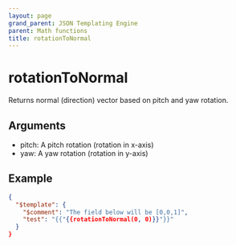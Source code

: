 ```yaml
---
layout: page
grand_parent: JSON Templating Engine
parent: Math functions
title: rotationToNormal
---
```


# rotationToNormal

Returns normal (direction) vector based on pitch and yaw rotation.

## Arguments

 - pitch: A pitch rotation (rotation in x-axis)
 - yaw: A yaw rotation (rotation in y-axis)

## Example

```json
{
  "$template": {
    "$comment": "The field below will be [0,0,1]",
    "test": "{{"{{rotationToNormal(0, 0)}}"}}"
  }
}
```
